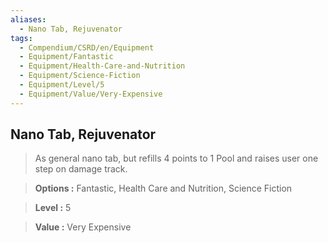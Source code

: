 ```yaml
---
aliases:
  - Nano Tab, Rejuvenator
tags:
  - Compendium/CSRD/en/Equipment
  - Equipment/Fantastic
  - Equipment/Health-Care-and-Nutrition
  - Equipment/Science-Fiction
  - Equipment/Level/5
  - Equipment/Value/Very-Expensive
---
```

  
    
## Nano Tab, Rejuvenator    
    
>As general nano tab, but refills 4 points to 1 Pool and raises user one step on damage track.    
> **Options :** Fantastic, Health Care and Nutrition, Science Fiction    
> **Level :** 5    
> **Value :** Very Expensive